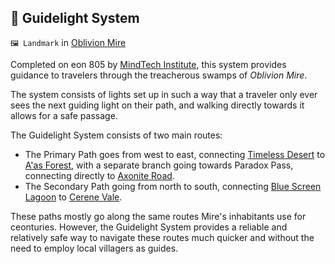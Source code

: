 ## 🔦 Guidelight System

`🖼️ Landmark` in [Oblivion Mire](../refs/oblivion_mire.md)

Completed on eon 805 by [MindTech Institute](../refs/mindtech_institute.md), this system provides guidance to travelers through the treacherous swamps of _Oblivion Mire_.

The system consists of lights set up in such a way that a traveler only ever sees the next guiding light on their path, and walking directly towards it allows for a safe passage.

The Guidelight System consists of two main routes:
- The Primary Path goes from west to east, connecting [Timeless Desert](../refs/timeless_desert.md) to [A'as Forest](../refs/aas_forest.md), with a separate branch going towards Paradox Pass, connecting directly to [Axonite Road](../refs/axonite_road.md).
- The Secondary Path going from north to south, connecting [Blue Screen Lagoon](../refs/blue_screen_lagoon.md) to [Cerene Vale](../refs/cerene_vale.md).

These paths mostly go along the same routes Mire's inhabitants use for ceonturies. However, the Guidelight System provides a reliable and relatively safe way to navigate these routes much quicker and without the need to employ local villagers as guides.

<!---
keywords:  mt, oblivion mire
aliases: 
-->